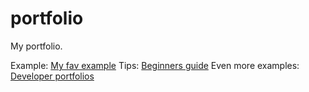 # portfolio

 My portfolio.

Example: [My fav example](https://www.kyawzinthiha.dev/#contacts)
Tips: [Beginners guide](https://pesto.tech/resources/a-beginners-guide-to-creating-the-best-back-end-developer-portfolio)
Even more examples: [Developer portfolios](https://github.com/emmabostian/developer-portfolios?tab=readme-ov-file)
